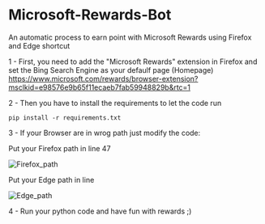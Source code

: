 # Microsoft-Rewards-Bot
An automatic process to earn point with Microsoft Rewards using Firefox and Edge shortcut

1 - First, you need to add the "Microsoft Rewards" extension in Firefox and set the Bing Search Engine as your defaulf page (Homepage)
    https://www.microsoft.com/rewards/browser-extension?msclkid=e98576e9b65f11ecaeb7fab59948829b&rtc=1

2 - Then you have to install the requirements to let the code run

    pip install -r requirements.txt
    
3 - If your Browser are in wrog path just modify the code:

   Put your Firefox path in line 47
    
   ![Firefox_path](https://user-images.githubusercontent.com/76116045/217003786-ce862cdf-1dfb-470b-b795-3ed0fac3e556.png)
   
   Put your Edge path in line 
    
   ![Edge_path](https://user-images.githubusercontent.com/76116045/217004365-806ac537-4129-4bb3-986b-9e38be3679ba.png)

4 - Run your python code and have fun with rewards ;)
